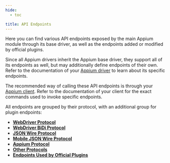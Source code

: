 ```yaml
---
hide:
  - toc

title: API Endpoints
---
```


Here you can find various API endpoints exposed by the main Appium module through its base driver,
as well as the endpoints added or modified by official plugins.

Since all Appium drivers inherit the Appium base driver, they support all of its endpoints as well,
but may additionally define endpoints of their own. Refer to the documentation of your
[Appium driver](../../ecosystem/drivers.md) to learn about its specific endpoints.

The recommended way of calling these API endpoints is through your [Appium client](../../ecosystem/clients.md).
Refer to the documentation of your client for the exact commands used to invoke specific endpoints.

All endpoints are grouped by their protocol, with an additional group for plugin endpoints:

<div class="grid cards" markdown>

- [**WebDriver Protocol**](./webdriver.md)
- [**WebDriver BiDi Protocol**](./bidi.md)
- [**JSON Wire Protocol**](./jsonwp.md)
- [**Mobile JSON Wire Protocol**](./mjsonwp.md)
- [**Appium Protocol**](./appium.md)
- [**Other Protocols**](./others.md)
- [**Endpoints Used by Official Plugins**](./plugins.md)

</div>
